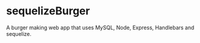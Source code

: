 # sequelizeBurger
A burger making web app that uses  MySQL, Node, Express, Handlebars and sequelize.
